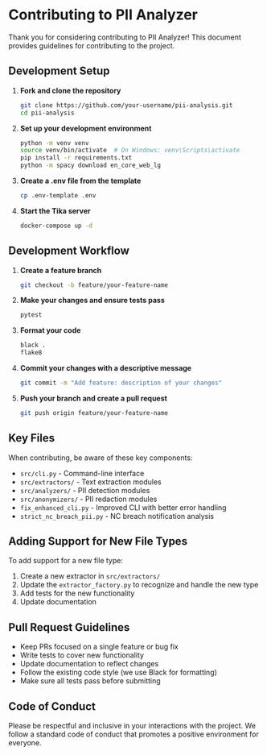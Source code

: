 # Contributing to PII Analyzer

Thank you for considering contributing to PII Analyzer! This document provides guidelines for contributing to the project.

## Development Setup

1. **Fork and clone the repository**
   ```bash
   git clone https://github.com/your-username/pii-analysis.git
   cd pii-analysis
   ```

2. **Set up your development environment**
   ```bash
   python -m venv venv
   source venv/bin/activate  # On Windows: venv\Scripts\activate
   pip install -r requirements.txt
   python -m spacy download en_core_web_lg
   ```

3. **Create a .env file from the template**
   ```bash
   cp .env-template .env
   ```

4. **Start the Tika server**
   ```bash
   docker-compose up -d
   ```

## Development Workflow

1. **Create a feature branch**
   ```bash
   git checkout -b feature/your-feature-name
   ```

2. **Make your changes and ensure tests pass**
   ```bash
   pytest
   ```

3. **Format your code**
   ```bash
   black .
   flake8
   ```

4. **Commit your changes with a descriptive message**
   ```bash
   git commit -m "Add feature: description of your changes"
   ```

5. **Push your branch and create a pull request**
   ```bash
   git push origin feature/your-feature-name
   ```

## Key Files

When contributing, be aware of these key components:

- `src/cli.py` - Command-line interface
- `src/extractors/` - Text extraction modules
- `src/analyzers/` - PII detection modules
- `src/anonymizers/` - PII redaction modules
- `fix_enhanced_cli.py` - Improved CLI with better error handling
- `strict_nc_breach_pii.py` - NC breach notification analysis

## Adding Support for New File Types

To add support for a new file type:

1. Create a new extractor in `src/extractors/`
2. Update the `extractor_factory.py` to recognize and handle the new type
3. Add tests for the new functionality
4. Update documentation

## Pull Request Guidelines

- Keep PRs focused on a single feature or bug fix
- Write tests to cover new functionality
- Update documentation to reflect changes
- Follow the existing code style (we use Black for formatting)
- Make sure all tests pass before submitting

## Code of Conduct

Please be respectful and inclusive in your interactions with the project. We follow a standard code of conduct that promotes a positive environment for everyone. 